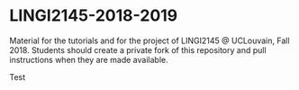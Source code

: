 # LINGI2145-2018-2019
Material for the tutorials and for the project of LINGI2145 @ UCLouvain, Fall 2018. Students should create a private fork of this repository and pull instructions when they are made available.


Test
